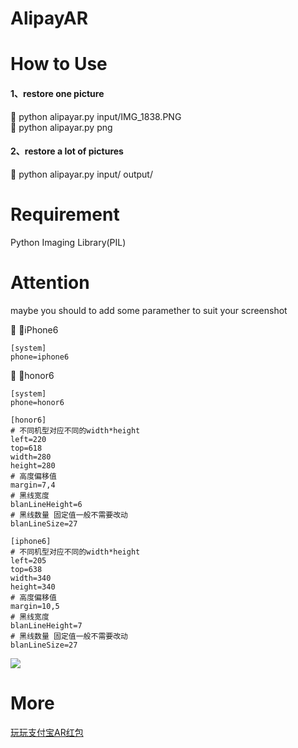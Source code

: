 # AlipayAR

# How to Use

#### 1、restore one picture
🌰  python alipayar.py input/IMG_1838.PNG   
🌰  python alipayar.py png
#### 2、restore a lot of pictures
🌰  python alipayar.py input/ output/

# Requirement
Python Imaging Library(PIL)

# Attention

maybe you should to add some paramether to suit your screenshot

🌰 📱iPhone6
```
[system]
phone=iphone6
```

🌰 📱honor6
```
[system]
phone=honor6
```

```
[honor6]
# 不同机型对应不同的width*height
left=220
top=618
width=280
height=280
# 高度偏移值
margin=7,4
# 黑线宽度
blanLineHeight=6
# 黑线数量 固定值一般不需要改动
blanLineSize=27

[iphone6]
# 不同机型对应不同的width*height
left=205
top=638
width=340
height=340
# 高度偏移值
margin=10,5
# 黑线宽度
blanLineHeight=7
# 黑线数量 固定值一般不需要改动
blanLineSize=27
```

![](https://ww4.sinaimg.cn/large/006tNc79jw1fb1zhrbookj30ja0y2dke.jpg)

# More 

[玩玩支付宝AR红包](https://blog.fangjie.info/2016/12/23/%E7%8E%A9%E7%8E%A9%E6%94%AF%E4%BB%98%E5%AE%9DAR%E7%BA%A2%E5%8C%85/)

